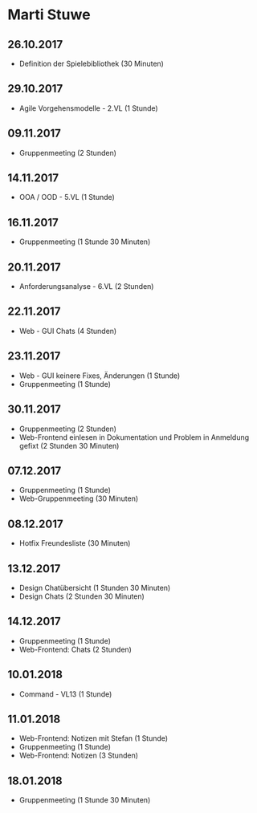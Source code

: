 # Marti Stuwe

## 26.10.2017
* Definition der Spielebibliothek (30 Minuten)

## 29.10.2017
* Agile Vorgehensmodelle - 2.VL (1 Stunde)

## 09.11.2017
* Gruppenmeeting (2 Stunden)

## 14.11.2017
* OOA / OOD - 5.VL (1 Stunde)

## 16.11.2017
* Gruppenmeeting (1 Stunde 30 Minuten)

## 20.11.2017
* Anforderungsanalyse - 6.VL (2 Stunden)

## 22.11.2017
* Web - GUI Chats (4 Stunden)

## 23.11.2017
* Web - GUI keinere Fixes, Änderungen (1 Stunde)
* Gruppenmeeting (1 Stunde)

## 30.11.2017
* Gruppenmeeting (2 Stunden)
* Web-Frontend einlesen in Dokumentation und Problem in Anmeldung gefixt (2 Stunden 30 Minuten)

## 07.12.2017
* Gruppenmeeting (1 Stunde)
* Web-Gruppenmeeting (30 Minuten)

## 08.12.2017
* Hotfix Freundesliste (30 Minuten)

## 13.12.2017
* Design Chatübersicht (1 Stunden 30 Minuten)
* Design Chats (2 Stunden 30 Minuten)

## 14.12.2017
* Gruppenmeeting (1 Stunde)
* Web-Frontend: Chats (2 Stunden)

## 10.01.2018
* Command - VL13 (1 Stunde)

## 11.01.2018
* Web-Frontend: Notizen mit Stefan (1 Stunde)
* Gruppenmeeting (1 Stunde)
* Web-Frontend: Notizen (3 Stunden)

## 18.01.2018
* Gruppenmeeting (1 Stunde 30 Minuten)
